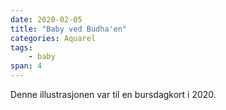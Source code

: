 ```yaml
---
date: 2020-02-05
title: "Baby ved Budha'en"
categories: Aquarel
tags:
    - baby
span: 4
---
```

Denne illustrasjonen var til en bursdagkort i 2020.